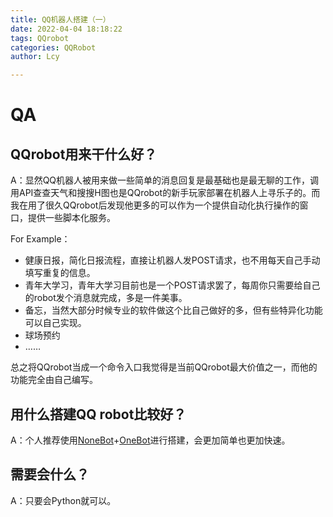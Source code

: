 ```yaml
---
title: QQ机器人搭建（一）
date: 2022-04-04 18:18:22
tags: QQrobot
categories: QQRobot
author: Lcy

---
```


# QA

## QQrobot用来干什么好？

A：显然QQ机器人被用来做一些简单的消息回复是最基础也是最无聊的工作，调用API查查天气和搜搜H图也是QQrobot的新手玩家部署在机器人上寻乐子的。而我在用了很久QQrobot后发现他更多的可以作为一个提供自动化执行操作的窗口，提供一些脚本化服务。

For Example：

- 健康日报，简化日报流程，直接让机器人发POST请求，也不用每天自己手动填写重复的信息。
- 青年大学习，青年大学习目前也是一个POST请求罢了，每周你只需要给自己的robot发个消息就完成，多是一件美事。
- 备忘，当然大部分时候专业的软件做这个比自己做好的多，但有些特异化功能可以自己实现。
- 球场预约
- ……

总之将QQrobot当成一个命令入口我觉得是当前QQrobot最大价值之一，而他的功能完全由自己编写。

## 用什么搭建QQ robot比较好？

A：个人推荐使用[NoneBot](https://v2.nonebot.dev/)+[OneBot](https://onebot.dev/)进行搭建，会更加简单也更加快速。

## 需要会什么？

A：只要会Python就可以。

